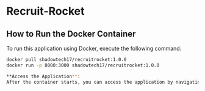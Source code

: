 
# Recruit-Rocket

## How to Run the Docker Container

To run this application using Docker, execute the following command:

```bash
docker pull shadowtech17/recruitrocket:1.0.0
docker run -p 8000:3000 shadowtech17/recruitrocket:1.0.0

**Access the Application**:
After the container starts, you can access the application by navigating to `http://localhost:8000` in your web browser.
